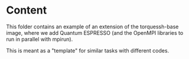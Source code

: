 # Content

This folder contains an example of an extension of the torquessh-base image,
where we add Quantum ESPRESSO (and the OpenMPI libraries to run in 
parallel with mpirun).

This is meant as a "template" for similar tasks with different codes.

